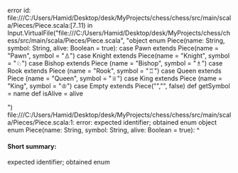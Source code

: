 error id: file:///C:/Users/Hamid/Desktop/desk/MyProjects/chess/chess/src/main/scala/Pieces/Piece.scala:[7..11) in Input.VirtualFile("file:///C:/Users/Hamid/Desktop/desk/MyProjects/chess/chess/src/main/scala/Pieces/Piece.scala", "object enum Piece(name: String, symbol: String, alive: Boolean = true):
  case  Pawn extends Piece(name = "Pawn", symbol = "♙")
  case Knight extends Piece(name = "Knight", symbol = "♘")
  case Bishop extends Piece (name = "Bishop", symbol = "♗")
  case Rook extends Piece (name = "Rook", symbol = "♖")
  case Queen extends Piece  (name = "Queen", symbol = "♕")
  case King extends Piece (name = "King", symbol = "♔")
  case Empty extends Piece("","", false)
  def getSymbol = name
  def isAlive = alive
  
")
file:///C:/Users/Hamid/Desktop/desk/MyProjects/chess/chess/src/main/scala/Pieces/Piece.scala:1: error: expected identifier; obtained enum
object enum Piece(name: String, symbol: String, alive: Boolean = true):
       ^
#### Short summary: 

expected identifier; obtained enum